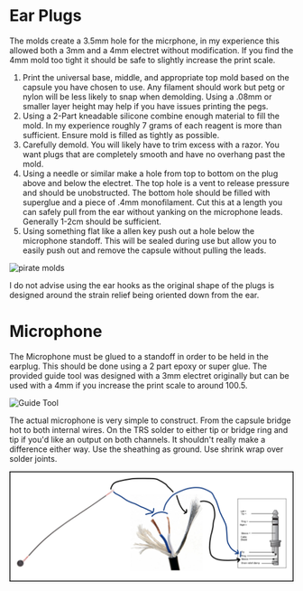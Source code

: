 # Ear Plugs

The molds create a 3.5mm hole for the micrphone, in my experience this allowed both a 3mm and a 4mm electret without modification. If you find the 4mm mold too tight it should be safe to slightly increase the print scale. 

1. Print the universal base, middle, and appropriate top mold based on the capsule you have chosen to use. Any filament should work but petg or nylon will be less likely to snap when demolding. Using a .08mm or smaller layer height may help if you have issues printing the pegs. 
2. Using a 2-Part kneadable silicone combine enough material to fill the mold. In my experience roughly 7 grams of each reagent is more than sufficient. Ensure mold is filled as tightly as possible. 
3. Carefully demold. You will likely have to trim excess with a razor. You want plugs that are completely smooth and have no overhang past the mold.  
4. Using a needle or similar make a hole from top to bottom on the plug above and below the electret. The top hole is a vent to release pressure and should be unobstructed. The bottom hole should be filled with superglue and a piece of .4mm monofilament. Cut this at a length you can safely pull from the ear without yanking on the microphone leads. Generally 1-2cm should be sufficient.
5. Using something flat like a allen key push out a hole below the microphone standoff. This will be sealed during use but allow you to easily push out and remove the capsule without pulling the leads.

![pirate molds](Images/plug_construction.png)

I do not advise using the ear hooks as the original shape of the plugs is designed around the strain relief being oriented down from the ear. 

# Microphone
The Microphone must be glued to a standoff in order to be held in the earplug. This should be done using a 2 part epoxy or super glue. The provided guide tool was designed with a 3mm electret originally but can be used with a 4mm if you increase the print scale to around 100.5. 

![Guide Tool](Images/STEP_BY_STEP/GuideToolCombined.png)

The actual microphone is very simple to construct. From the capsule bridge hot to both internal wires. On the TRS solder to either tip or bridge ring and tip if you'd like an output on both channels. It shouldn't really make a difference either way. Use the sheathing as ground. Use shrink wrap over solder joints.  

![wiring](Images/STEP_BY_STEP/Mic_Construction.png)

